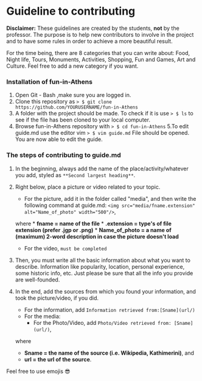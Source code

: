 # Guideline to contributing

**Disclaimer:** These guidelines are created by the students, **not** by the professor. The purpose is to help new contributors to involve in the project and to have some rules in order to achieve a more beautiful result.

For the time being, there are 8 categories that you can write about: Food, Night life, Tours, Monuments, Activities, Shopping, Fun and Games, Art and Culture. Feel free to add a new category if you want.

### Installation of fun-in-Athens
  1. Open Git - Bash ,make sure you are logged in.
  2. Clone this repository as
  	`> $ git clone https://github.com/YOURUSERNAME/fun-in-Athens`
  3. A folder with the project should be made. To check if it is use
  	`> $ ls`
     to see if the file has been cloned to your local computer.
  4. Browse fun-in-Athens repository with
  	`> $ cd fun-in-Athens`
  5.To edit guide.md use the editor vim
  	`> $ vim guide.md`
     File should be opened. You are now able to edit the guide.


### The steps of contributing to guide.md

  1. In the beginning, always add the name of the place/activity/whatever you add, styled as `**Second largest heading**`.
  2. Right below, place a picture or video related to your topic.
     - For the picture, add it in the folder called "media", and then write the following command at guide.md: `<img src="media/fname.extension" alt="Name_of_photo" width="500"/>`,

     where
         * **fname = name of the file**
         * **.extension = type's of file extension (prefer .jgp or .png)**
         * **Name_of_photo = a name of (maximum) 2-word description in case the picture doesn't load**
     - For the video, `must be completed`
  3. Then, you must write all the basic information about what you want to describe. Information like popularity, location, personal experience, some historic info, etc. Just please be sure that all the info you provide are well-founded.
  4. In the end, add the sources from which you found your information, and took the picture/video, if you did.
     - For the information, add `Information retrieved from:[Sname](url/)`
     - For the media:
       - For the Photo/Video, add `Photo/Video retrieved from: [Sname](url/)`,

     where
     - **Sname = the name of the source (i.e. Wikipedia, Kathimerini)**, and
     - **url = the url of the source**.



Feel free to use emojis :sunglasses:
